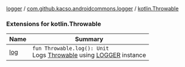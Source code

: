 [logger](../../index.md) / [com.github.kacso.androidcommons.logger](../index.md) / [kotlin.Throwable](.)

### Extensions for kotlin.Throwable

| Name | Summary |
|---|---|
| [log](log.md) | `fun Throwable.log(): Unit`<br>Logs [Throwable](#) using [LOGGER](../-l-o-g-g-e-r.md) instance |

